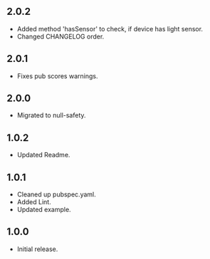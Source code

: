 ## 2.0.2

- Added method 'hasSensor' to check, if device has light sensor.
- Changed CHANGELOG order.

## 2.0.1

- Fixes pub scores warnings.

## 2.0.0

- Migrated to null-safety.

## 1.0.2

- Updated Readme.

## 1.0.1

- Cleaned up pubspec.yaml.
- Added Lint.
- Updated example.

## 1.0.0

- Initial release.
